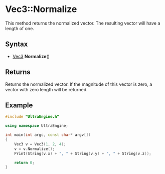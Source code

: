 # Vec3::Normalize

This method returns the normalized vector. The resulting vector will have a length of one.

## Syntax

- [Vec3](Vec3) **Normalize**()

## Returns

Returns the normalized vector. If the magnitude of this vector is zero, a vector with zero length will be returned.

## Example

```c++
#include "UltraEngine.h"

using namespace UltraEngine;

int main(int argc, const char* argv[])
{
    Vec3 v = Vec3(1, 2, 4);
    v = v.Normalize();
    Print(String(v.x) + ", " + String(v.y) + ", " + String(v.z));

    return 0;
}
```
